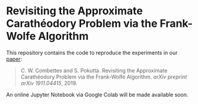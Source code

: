 # Revisiting the Approximate Carath&eacute;odory Problem via the Frank-Wolfe Algorithm

This repository contains the code to reproduce the experiments in our [paper](https://arxiv.org/pdf/1911.04415.pdf):
> C. W. Combettes and S. Pokutta. Revisiting the Approximate Carath&eacute;odory Problem via the Frank-Wolfe Algorithm. *arXiv preprint arXiv 1911.04415*, 2019.

An online Jupyter Notebook via Google Colab will be made available soon.
